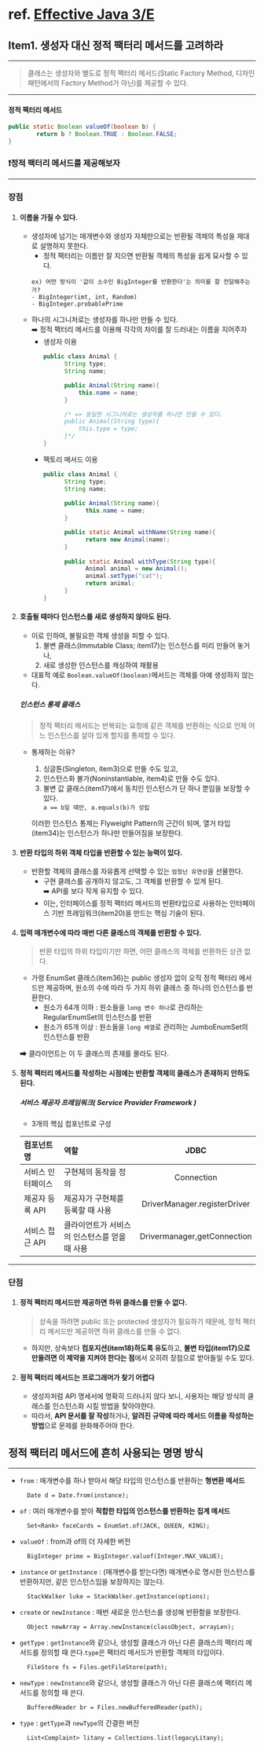 # ref. [Effective Java 3/E]()

## Item1. 생성자 대신 정적 팩터리 메서드를 고려하라
___

> 클래스는 생성자와 별도로 정적 팩터리 메서드(Static Factory Method, 디자인 패턴에서의 Factory Method가 아닌)를 제공할 수 있다.

___
#### 정적 팩터리 메서드
```java
public static Boolean valueOf(boolean b) {
        return b ? Boolean.TRUE : Boolean.FALSE;
}
```
### ❗️정적 팩터리 메서드를 제공해보자
___
### 장점
1. #### 이름을 가질 수 있다.<br>
    - 생성자에 넘기는 매개변수와 생성자 자체만으로는 반환될 객체의 특성을 제대로 설명하지 못한다.
        - 정적 팩터리는 이름만 잘 지으면 반환될 객체의 특성을 쉽게 묘사할 수 있다.
      ```
      ex) 어떤 방식이 '값이 소수인 BigInteger를 반환한다'는 의미를 잘 전달해주는가?
      - BigInteger(imt, int, Random)
      - BigInteger.probablePrime
      ```
    - 하나의 시그니처로는 생성자를 하나만 만들 수 있다.<br>
      ➡️ 정적 팩터리 메서드를 이용해 각각의 차이를 잘 드러내는 이름을 지어주자
        - 생성자 이용
          ```java
          public class Animal {
                String type;
                String name;
      
                public Animal(String name){
                    this.name = name;
                }
      
                /* => 동일한 시그니처로는 생성자를 하나만 만들 수 있다.
                public Animal(String type){
                    this.type = type;
                }*/
          }
          ```
        - 팩토리 메서드 이용
          ```java
          public class Animal {
                String type;
                String name;
        
                public Animal(String name){
                      this.name = name;
                }
      
                public static Animal withName(String name){
                      return new Animal(name);
                }
        
                public static Animal withType(String type){
                      Animal animal = new Animal();
                      animal.setType("cat");
                      return animal;
                }
          }
          ```
2. #### 호출될 때마다 인스턴스를 새로 생성하지 않아도 된다.
   - 이로 인하여, 불필요한 객체 생성을 피할 수 있다.
     1. 불변 클래스(Immutable Class; item17)는 인스턴스를 미리 만들어 놓거나, 
     2. 새로 생성한 인스턴스를 캐싱하여 재활용<br>
   - 대표적 예로 `Boolean.valueOf(boolean)`메서드는 객체를 아예 생성하지 않는다.
   ##### 인스턴스 통제 클래스
   > 정적 팩터리 메서드는 반복되는 요청에 같은 객체를 반환하는 식으로 언제 어느 인스턴스를 살아 있게 할지를 통제할 수 있다.<br>
   - 통제하는 이유?
     1. 싱글톤(Singleton, item3)으로 만들 수도 있고, 
     2. 인스턴스화 불가(Noninstantiable, item4)로 만들 수도 있다.
     3. 불변 값 클래스(item17)에서 동치인 인스턴스가 단 하나 뿐임을 보장할 수 있다.<br>
        `a == b일 때만, a.equals(b)가 성립`

     이러한 인스턴스 통제는 Flyweight Pattern의 근간이 되며, 열거 타입(item34)는 인스턴스가 하나만 만들어짐을 보장한다.

3. #### 반환 타입의 하위 객체 타입을 반환할 수 있는 능력이 있다.
   - 반환할 객체의 클래스를 자유롭게 선택할 수 있는 `엄청난 유연성`을 선물한다.
     - 구현 클래스를 공개하지 않고도, 그 객체를 반환할 수 있게 된다.<br>
       ➡️ API를 보다 작게 유지할 수 있다.
     - 이는, 인터페이스를 정적 팩터리 메서드의 반환타입으로 사용하는 인터페이스 기반 프레임워크(item20)을 만드는 핵심 기술이 된다.
     
4. #### 입력 매개변수에 따라 매번 다른 클래스의 객체를 반환할 수 있다.
    > 반환 타입의 하위 타입이기만 하면, 어떤 클래스의 객체를 반환하든 상관 없다.
    - 가령 EnumSet 클래스(item36)는 public 생성자 없이 오직 정적 팩터리 메서드만 제공하며, 원소의 수에 따라 두 가지 하위 클래스 중 하나의 인스턴스를 반환한다.
      - 원소가 64개 이하 : 원소들을 `long 변수 하나`로 관리하는 RegularEnumSet의 인스턴스를 반환
      - 원소가 65개 이상 : 원소들을 `long 배열`로 관리하는 JumboEnumSet의 인스턴스를 반환

   ➡ 클라이언트는 이 두 클래스의 존재를 몰라도 된다. 
5. #### 정적 펙터리 메서드를 작성하는 시점에는 반환할 객체의 클래스가 존재하지 안하도 된다.
   ##### 서비스 제공자 프레임워크( Service Provider Framework )
    - 3개의 핵심 컴포넌트로 구성

   | 컴포넌트 명     | 역할                        |             JDBC             |
   |:-----------|:--------------------------|:----------------------------:|
   | 서비스 인터페이스  | 구현체의 동작을 정의               |          Connection          |
   | 제공자 등록 API | 제공자가 구현체를 등록할 때 사용        | DriverManager.registerDriver |
   | 서비스 접근 API | 클라이언트가 서비스의 인스턴스를 얻을 때 사용 | Drivermanager,getConnection  |
---
### 단점
1. #### 정적 펙터리 메서드만 제공하면 하위 클래스를 만들 수 없다.
   > 상속을 하려면 public 또는 protected 생성자가 필요하기 때문에, 정적 펙터리 메서드만 제공하면 하위 클래스를 만들 수 없다.
   
   - 하지만, 상속보다 **컴포지션(item18)하도록 유도**하고, **불변 타입(item17)으로 만들려면 이 제약을 지켜야 한다는 점**에서 오히려 장점으로 받아들일 수도 있다.

2. #### 정적 팩터리 메서드는 프로그래머가 찾기 어렵다
   - 생성자처럼 API 명세서에 명확히 드러나지 않다 보니, 사용자는 해당 방식의 클래스를 인스턴스화 시킬 방법을 찾아야한다.
   - 따라서, **API 문서를 잘 작성**하거나, **알려진 규약에 따라 메서드 이름을 작성하는 방법**으로 문제를 완화해주어야 한다.


## 정적 팩터리 메서드에 흔히 사용되는 명명 방식
___
- `from` : 매개변수를 하나 받아서 해당 타입의 인스턴스를 반환하는 **형변환 메서드**<br>


        Date d = Date.from(instance);
- `of` : 여러 매개변수를 받아 **적합한 타입의 인스턴스를 반환하는 집계 메서드**


        Set<Rank> faceCards = EnumSet.of(JACK, QUEEN, KING);

- `valueOf` : from과 of의 더 자세한 버전


        BigInteger prime = BigInteger.valuof(Integer.MAX_VALUE);

- `instance` or `getInstance` : (매개변수를 받는다면) 매개변수로 명시한 인스턴스를 반환하지만, 같은 인스턴스임을 보장하지는 않는다.


        StackWalker luke = StackWalker.getInstance(options);

- `create` or `newInstance` : 매번 새로운 인스턴스를 생성해 반환함을 보장한다.

    
        Object newArray = Array.newInstance(classObject, arrayLen);

- `getType` : `getInstance`와 같으나, 생성할 클래스가 아닌 다른 클래스의 팩터리 메서드를 정의할 때 쓴다.`type`은 팩터리 메서드가 반환할 객체의 타입이다.


        FileStore fs = Files.getFileStore(path);

- `newType` : `newInstance`와 같으나, 생성할 클래스가 아닌 다른 클래스에 팩터리 메서드를 정의할 때 쓴다.


        BufferedReader br = Files.newBufferedReader(path);


- `type` : `getType`과 `newType`의 간결한 버전


        List<Complaint> litany = Collections.list(legacyLitany);



